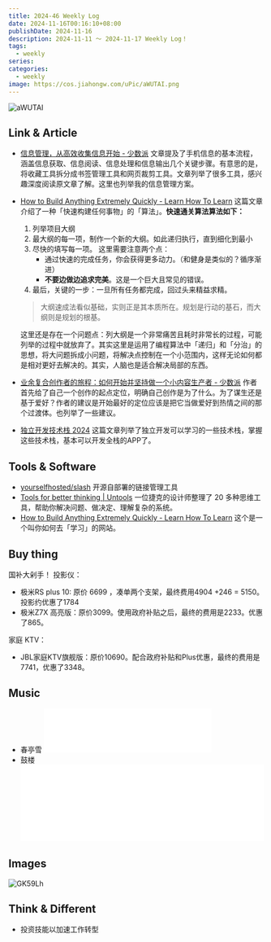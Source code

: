 ```yaml
---
title: 2024-46 Weekly Log
date: 2024-11-16T00:16:10+08:00
publishDate: 2024-11-16
description: 2024-11-11 ～ 2024-11-17 Weekly Log！
tags:
  - weekly
series: 
categories:
  - weekly
image: https://cos.jiahongw.com/uPic/aWUTAI.png
---
```


![aWUTAI](https://cos.jiahongw.com/uPic/aWUTAI.png)

## Link & Article
- [信息管理，从高效收集信息开始 - 少数派](https://rapid-stone-1e7.notion.site/5310ab9d205c49018157083fe3ae3cda)
	文章提及了手机信息的基本流程，涵盖信息获取、信息阅读、信息处理和信息输出几个关键步骤。有意思的是，将收藏工具拆分成书签管理工具和网页裁剪工具。文章列举了很多工具，感兴趣深度阅读原文章了解。这里也列举我的信息管理方案。
- [How to Build Anything Extremely Quickly - Learn How To Learn](https://rapid-stone-1e7.notion.site/How-to-Build-Anything-Extremely-Quickly-Learn-How-To-Learn-45c7730372604fb287ae30dc0a3f05a1)
	这篇文章介绍了一种「快速构建任何事物」的「算法」。**快速通关算法算法如下：**
	1. 列举项目大纲
	2. 最大纲的每一项，制作一个新的大纲。如此递归执行，直到细化到最小
	3. 尽快的填写每一项。
	   这里需要注意两个点：
		- 通过快速的完成任务，你会获得更多动力。（和健身是类似的？循序渐进）
		- **不要边做边追求完美**。这是一个巨大且常见的错误。
	4. 最后，关键的一步：一旦所有任务都完成，回过头来精益求精。
	> 大纲速成法看似基础，实则正是其本质所在。规划是行动的基石，而大纲则是规划的根基。
	
	这里还是存在一个问题点：列大纲是一个非常痛苦且耗时非常长的过程，可能列举的过程中就放弃了。其实这里是运用了编程算法中「递归」和「分治」的思想，将大问题拆成小问题，将解决点控制在一个小范围内，这样无论如何都是相对更好去解决的。其实，人脑也是适合解决局部的东西。
	
- [业余复合创作者的旅程：如何开始并坚持做一个小内容生产者 - 少数派](https://rapid-stone-1e7.notion.site/0ef39b0a69c3430e819abe91b5978778)
  作者首先给了自己一个创作的起点定位，明确自己创作是为了什么。为了谋生还是基于爱好？作者的建议是开始最好的定位应该是把它当做爱好到热情之间的那个过渡体。也列举了一些建议。
- [独立开发技术栈 2024](https://guangzhengli.com/blog/zh/indie-hacker-tech-stack-2024/)
  这篇文章列举了独立开发可以学习的一些技术栈，掌握这些技术栈，基本可以开发全栈的APP了。  

## Tools & Software

- [yourselfhosted/slash](https://github.com/yourselfhosted/slash?tab=readme-ov-file)
  开源自部署的链接管理工具
- [Tools for better thinking | Untools](https://untools.co/)
  一位捷克的设计师整理了 20 多种思维工具，帮助你解决问题、做决定、理解复杂的系统。
- [How to Build Anything Extremely Quickly - Learn How To Learn](https://learnhowtolearn.org/how-to-build-extremely-quickly/)
  这个是一个叫你如何去「学习」的网站。


## Buy thing 
国补大剁手！
投影仪：
- 极米RS plus 10: 原价 6699 ，凑单两个支架，最终费用4904 +246 = 5150。投影约优惠了1784
- 极米Z7X 高亮版：原价3099。使用政府补贴之后，最终的费用是2233。优惠了865。

家庭 KTV：
- JBL家庭KTV旗舰版：原价10690。配合政府补贴和Plus优惠，最终的费用是7741，优惠了3348。


## Music
- 春亭雪
  <iframe frameborder="no" border="0" marginwidth="0" marginheight="0" width=330 height=86 src="[//music.163.com/outchain/player?type=2&id=2155773719&auto=1&height=66](https://music.163.com/outchain/player?type=2&id=2155773719&auto=1&height=66)"></iframe>
- 鼓楼
  <iframe allow="autoplay *; encrypted-media *;" frameborder="0" height="150" style="width:100%;max-width:660px;overflow:hidden;background:transparent;" sandbox="allow-forms allow-popups allow-same-origin allow-scripts allow-storage-access-by-user-activation allow-top-navigation-by-user-activation" src="[](https://embed.music.apple.com/cn/album/%E9%BC%93%E6%A5%BC/1722409813?i=1722409911)[https://embed.music.apple.com/cn/album/鼓楼/1722409813?i=1722409911](https://embed.music.apple.com/cn/album/%E9%BC%93%E6%A5%BC/1722409813?i=1722409911)"></iframe>

## Images

![GK59Lh](https://cos.jiahongw.com/uPic/GK59Lh.png)



## Think & Different
- 投资技能以加速工作转型